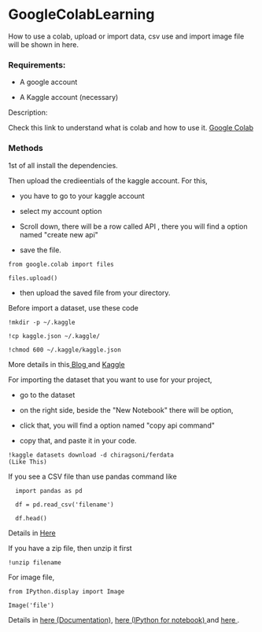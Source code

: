 # GoogleColabLearning
How to use a colab, upload or import data, csv use and import image file will be shown in here.

<h3>Requirements:</h3>

- A google account

- A Kaggle account (necessary)


Description:

Check this link to understand what is colab and how to use it.
<a href="https://towardsdatascience.com/getting-started-with-google-colab-f2fff97f594c"> Google Colab </a>

<h3>Methods</h3>

1st of all install the dependencies.

Then upload the credieentials of the kaggle account. For this, 

   - you have to go to your kaggle account 
   
   - select my account option 
   
   - Scroll down, there will be a row called API , there you will find a option named "create new api"
   
   - save the file.
    
    from google.colab import files
    
    files.upload()
    
   - then upload the saved file from your directory.
   
Before import a dataset, use these code

    !mkdir -p ~/.kaggle

    !cp kaggle.json ~/.kaggle/

    !chmod 600 ~/.kaggle/kaggle.json
    
 More details in this<a href="https://xspdf.com/resolution/50168587.html"> Blog </a> and 
                <a href="https://www.kaggle.com/docs/api"> Kaggle </a>
 
For importing the dataset that you want to use for your project, 
  
   - go to the dataset 
   
   - on the right side, beside the "New Notebook" there will be option,
   
   - click that, you will find a option named "copy api command"
   
   - copy that, and paste it in your code.
   
    !kaggle datasets download -d chiragsoni/ferdata
    (Like This)

If you see a CSV file than use pandas command like 
    
      import pandas as pd 
     
      df = pd.read_csv('filename')
      
      df.head()
      
   Details in <a href="https://pandas.pydata.org/pandas-docs/stable/reference/api/pandas.read_csv.html">Here</a>

If you have a zip file, then unzip it first

    !unzip filename
    
For image file, 

    from IPython.display import Image
    
    Image('file')
    
   Details in <a href="https://ipython.org/ipython-doc/dev/api/generated/IPython.display.html"> here (Documentation)</a>,
   <a href="http://www.cs.put.poznan.pl/wjaskowski/pub/teaching/kck/lectures/notebooks/ipython-notebook.html">here (IPython for notebook) </a> and
   <a href="https://towardsdatascience.com/adding-image-files-inside-an-ipython-notebook-python-and-r-2ba089a658b8"> here </a>.

